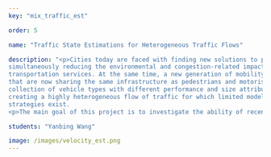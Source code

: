 ```yaml
---
key: "mix_traffic_est"

order: 5

name: "Traffic State Estimations for Heterogeneous Traffic Flows"

description: "<p>Cities today are faced with finding new solutions to provide access and mobility while
simultaneously reducing the environmental and congestion-related impacts caused by our
transportation services. At the same time, a new generation of mobility service providers are introducing shared fleets of dockless bikes, bikes with electric assist (e-bikes), and electric scooters
that are now sharing the same infrastructure as pedestrians and motorists. Combined, this emerging
collection of vehicle types with different performance and size attributes are interacting and
creating a highly heterogeneous flow of traffic for which limited models and traffic management
strategies exist.
<p>The main goal of this project is to investigate the ability of recently developed heterogeneous traffic flow models to capture the increasingly sophisticated features of urban traffic streams. Estimation algorithms will be developed to assess the model capabilities when combined with streaming data using nonlinear estimation techniques such as the particle filter.  Additionally, analysis from model implementations will provide insights on transportation planning and management strategies that are most suitable for today’s urban traffic complexity."

students: "Yanbing Wang"

image: /images/velocity_est.png
---
```


